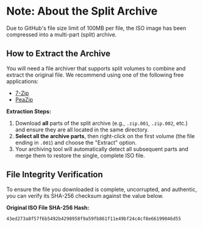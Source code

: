 # Note: About the Split Archive

Due to GitHub's file size limit of 100MB per file, the ISO image has been compressed into a multi-part (split) archive.

## How to Extract the Archive

You will need a file archiver that supports split volumes to combine and extract the original file. We recommend using one of the following free applications:

-   [7-Zip](https://www.7-zip.org/)
-   [PeaZip](https://peazip.github.io/)

**Extraction Steps:**

1.  Download **all** parts of the split archive (e.g., `.zip.001`, `.zip.002`, etc.) and ensure they are all located in the same directory.
2.  **Select all the archive parts**, then right-click on the first volume (the file ending in `.001`) and choose the "Extract" option.
3.  Your archiving tool will automatically detect all subsequent parts and merge them to restore the single, complete ISO file.

## File Integrity Verification

To ensure the file you downloaded is complete, uncorrupted, and authentic, you can verify its SHA-256 checksum against the value below.

**Original ISO File SHA-256 Hash:**
```
43ed273a8f57f6b5492b4298958f9a59fb861f11e49bf24c4cf8e66199046d55
```